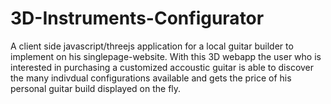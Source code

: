 # 3D-Instruments-Configurator
A client side javascript/threejs application for a local guitar builder to implement
on his singlepage-website. With this 3D webapp the user who is interested in purchasing a customized
accoustic guitar is able to discover the many indivdual configurations available and
gets the price of his personal guitar build displayed on the fly.

